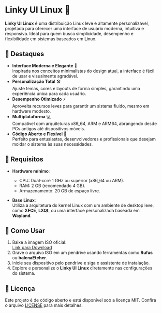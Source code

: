 

# Linky UI Linux 🚀  

**Linky UI Linux** é uma distribuição Linux leve e altamente personalizável, projetada para oferecer uma interface de usuário moderna, intuitiva e responsiva. Ideal para quem busca simplicidade, desempenho e flexibilidade em sistemas baseados em Linux.  

## 🌟 Destaques  

- **Interface Moderna e Elegante** 🎨  
  Inspirada nos conceitos minimalistas do design atual, a interface é fácil de usar e visualmente agradável.  
- **Personalização Total** 🛠️  
  Ajuste temas, cores e layouts de forma simples, garantindo uma experiência única para cada usuário.  
- **Desempenho Otimizado** ⚡  
  Aproveita recursos leves para garantir um sistema fluido, mesmo em hardware modesto.  
- **Multiplataforma** 💻  
  Compatível com arquiteturas x86_64, ARM e ARM64, abrangendo desde PCs antigos até dispositivos móveis.  
- **Código Aberto e Flexível** 📝  
  Perfeito para entusiastas, desenvolvedores e profissionais que desejam moldar o sistema às suas necessidades.  

## 🔧 Requisitos  

- **Hardware mínimo**:  
  - CPU: Dual-core 1 GHz ou superior (x86_64 ou ARM).  
  - RAM: 2 GB (recomendado 4 GB).  
  - Armazenamento: 20 GB de espaço livre.  

- **Base Linux**:  
  Utiliza a arquitetura do kernel Linux com um ambiente de desktop leve, como **XFCE**, **LXQt**, ou uma interface personalizada baseada em **Wayland**.  

## 📲 Como Usar  

1. Baixe a imagem ISO oficial:  
   [Link para Download](https://github.com/LeleFran-BananaProject/LinkyUI-Linux/releases)  
2. Grave o arquivo ISO em um pendrive usando ferramentas como **Rufus** ou **balenaEtcher**.  
3. Inicie seu dispositivo pelo pendrive e siga o assistente de instalação.  
4. Explore e personalize o **Linky UI Linux** diretamente nas configurações do sistema.  

## 🔐 Licença  

Este projeto é de código aberto e está disponível sob a licença MIT. Confira o arquivo [LICENSE](LICENSE) para mais detalhes.  
